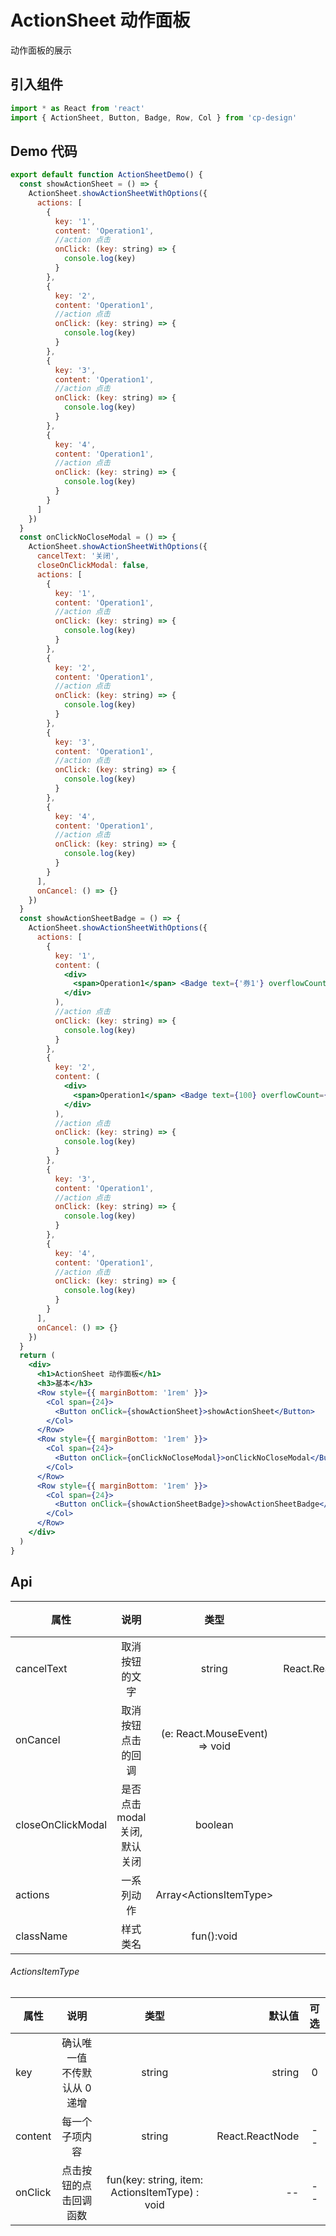 # ActionSheet 动作面板

动作面板的展示

## 引入组件

```jsx
import * as React from 'react'
import { ActionSheet, Button, Badge, Row, Col } from 'cp-design'
```

## Demo 代码

```jsx
export default function ActionSheetDemo() {
  const showActionSheet = () => {
    ActionSheet.showActionSheetWithOptions({
      actions: [
        {
          key: '1',
          content: 'Operation1',
          //action 点击
          onClick: (key: string) => {
            console.log(key)
          }
        },
        {
          key: '2',
          content: 'Operation1',
          //action 点击
          onClick: (key: string) => {
            console.log(key)
          }
        },
        {
          key: '3',
          content: 'Operation1',
          //action 点击
          onClick: (key: string) => {
            console.log(key)
          }
        },
        {
          key: '4',
          content: 'Operation1',
          //action 点击
          onClick: (key: string) => {
            console.log(key)
          }
        }
      ]
    })
  }
  const onClickNoCloseModal = () => {
    ActionSheet.showActionSheetWithOptions({
      cancelText: '关闭',
      closeOnClickModal: false,
      actions: [
        {
          key: '1',
          content: 'Operation1',
          //action 点击
          onClick: (key: string) => {
            console.log(key)
          }
        },
        {
          key: '2',
          content: 'Operation1',
          //action 点击
          onClick: (key: string) => {
            console.log(key)
          }
        },
        {
          key: '3',
          content: 'Operation1',
          //action 点击
          onClick: (key: string) => {
            console.log(key)
          }
        },
        {
          key: '4',
          content: 'Operation1',
          //action 点击
          onClick: (key: string) => {
            console.log(key)
          }
        }
      ],
      onCancel: () => {}
    })
  }
  const showActionSheetBadge = () => {
    ActionSheet.showActionSheetWithOptions({
      actions: [
        {
          key: '1',
          content: (
            <div>
              <span>Operation1</span> <Badge text={'券1'} overflowCount={121}></Badge>
            </div>
          ),
          //action 点击
          onClick: (key: string) => {
            console.log(key)
          }
        },
        {
          key: '2',
          content: (
            <div>
              <span>Operation1</span> <Badge text={100} overflowCount={99}></Badge>
            </div>
          ),
          //action 点击
          onClick: (key: string) => {
            console.log(key)
          }
        },
        {
          key: '3',
          content: 'Operation1',
          //action 点击
          onClick: (key: string) => {
            console.log(key)
          }
        },
        {
          key: '4',
          content: 'Operation1',
          //action 点击
          onClick: (key: string) => {
            console.log(key)
          }
        }
      ],
      onCancel: () => {}
    })
  }
  return (
    <div>
      <h1>ActionSheet 动作面板</h1>
      <h3>基本</h3>
      <Row style={{ marginBottom: '1rem' }}>
        <Col span={24}>
          <Button onClick={showActionSheet}>showActionSheet</Button>
        </Col>
      </Row>
      <Row style={{ marginBottom: '1rem' }}>
        <Col span={24}>
          <Button onClick={onClickNoCloseModal}>onClickNoCloseModal</Button>
        </Col>
      </Row>
      <Row style={{ marginBottom: '1rem' }}>
        <Col span={24}>
          <Button onClick={showActionSheetBadge}>showActionSheetBadge</Button>
        </Col>
      </Row>
    </div>
  )
}
```

## Api

| 属性              |             说明             |             类型              |          默认值 | 可选 |
| ----------------- | :--------------------------: | :---------------------------: | --------------: | :--: |
| cancelText        |        取消按钮的文字        |            string             | React.ReactNode |  --  | -- |
| onCancel          |      取消按钮点击的回调      | (e: React.MouseEvent) => void |              -- |  --  |
| closeOnClickModal | 是否点击 modal 关闭,默认关闭 |            boolean            |            true |  --  |
| actions           |          一系列动作          |    Array\<ActionsItemType>    |              -- |  --  |
| className         |           样式类名           |          fun():void           |              -- |  --  |

###### ActionsItemType

| 属性    |             说明             |                      类型                      |          默认值 | 可选 |
| ------- | :--------------------------: | :--------------------------------------------: | --------------: | :--: |
| key     | 确认唯一值 不传默认从 0 递增 |                     string                     |          string |  0   | -- |
| content |        每一个子项内容        |                     string                     | React.ReactNode |  --  | -- |
| onClick |    点击按钮的点击回调函数    | fun(key: string, item: ActionsItemType) : void |              -- |  --  |
